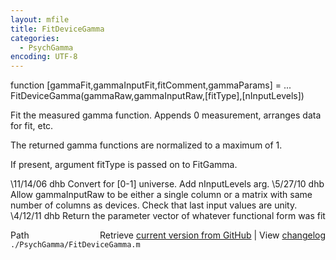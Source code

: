 ```yaml
---
layout: mfile
title: FitDeviceGamma
categories:
  - PsychGamma
encoding: UTF-8
---
```


function [gammaFit,gammaInputFit,fitComment,gammaParams] = ...
  FitDeviceGamma(gammaRaw,gammaInputRaw,[fitType],[nInputLevels])

Fit the measured gamma function.  Appends 0 measurement,
arranges data for fit, etc.

The returned gamma functions are normalized to a maximum of 1.

If present, argument fitType is passed on to FitGamma.

\11/14/06  dhb  Convert for [0-1] universe.  Add nInputLevels arg.
\5/27/10   dhb  Allow gammaInputRaw to be either a single column or a matrix with same number of columns as devices.
               Check that last input values are unity.
\4/12/11   dhb  Return the parameter vector of whatever functional form was fit


<div class="code_header" style="text-align:right;">
  <span style="float:left;">Path&nbsp;&nbsp;</span> <span class="counter">Retrieve <a href=
  "https://raw.github.com/Psychtoolbox-3/Psychtoolbox-3/beta/./PsychGamma/FitDeviceGamma.m">current version from GitHub</a> | View <a href=
  "https://github.com/Psychtoolbox-3/Psychtoolbox-3/commits/beta/./PsychGamma/FitDeviceGamma.m">changelog</a></span>
</div>
<div class="code">
  <code>./PsychGamma/FitDeviceGamma.m</code>
</div>
